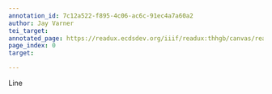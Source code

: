 ```yaml
---
annotation_id: 7c12a522-f895-4c06-ac6c-91ec4a7a60a2
author: Jay Varner
tei_target: 
annotated_page: https://readux.ecdsdev.org/iiif/readux:thhgb/canvas/readux:thhgb_00000001.jp2
page_index: 0
target: 

---
```

<p>Line</p>